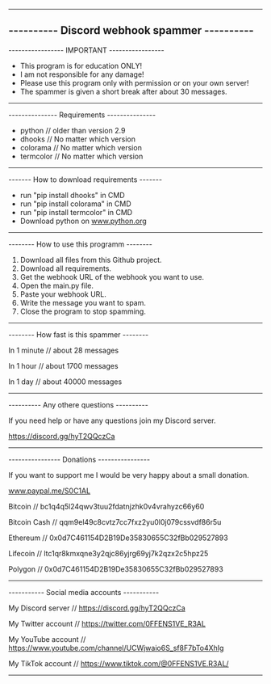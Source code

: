 ---------------------------------------------
---------- Discord webhook spammer ----------
---------------------------------------------


----------------- IMPORTANT -----------------

- This program is for education ONLY!
- I am not responsible for any damage!
- Please use this program only with permission or on your own server!
- The spammer is given a short break after about 30 messages.

---------------------------------------------
--------------- Requirements ---------------

- python // older than version 2.9
- dhooks // No matter which version
- colorama // No matter which version
- termcolor // No matter which version

-------------------------------------------
------- How to download requirements -------

- run "pip install dhooks" in CMD
- run "pip install colorama" in CMD
- run "pip install termcolor" in CMD
- Download python on www.python.org

-------------------------------------------
-------- How to use this programm --------

1. Download all files from this Github project.
2. Download all requirements.
3. Get the webhook URL of the webhook you want to use.
4. Open the main.py file.
5. Paste your webhook URL.
6. Write the message you want to spam.
7. Close the program to stop spamming.

------------------------------------------
-------- How fast is this spammer --------

In 1 minute // about 28 messages

In 1 hour // about 1700 messages

In 1 day // about 40000 messages

------------------------------------------
---------- Any othere questions ----------

If you need help or have any questions join my Discord server.

https://discord.gg/hyT2QQczCa

------------------------------------------
---------------- Donations ----------------

If you want to support me I would be very happy about a small donation.

www.paypal.me/S0C1AL

Bitcoin // bc1q4q5l24qwv3tuu2fdatnjzhk0v4vrahyzc66y60

Bitcoin Cash // qqm9el49c8cvtz7cc7fxz2yu0l0j079cssvdf86r5u

Ethereum // 0x0d7C461154D2B19De35830655C32fBb029527893

Lifecoin // ltc1qr8kmxqne3y2qjc86yjrg69yj7k2qzx2c5hpz25

Polygon // 0x0d7C461154D2B19De35830655C32fBb029527893

--------------------------------------------
----------- Social media accounts -----------

My Discord server // https://discord.gg/hyT2QQczCa

My Twitter account // https://twitter.com/0FFENS1VE_R3AL

My YouTube account // https://www.youtube.com/channel/UCWjwaio6S_sf8F7bTo4XhIg

My TikTok account // https://www.tiktok.com/@0FFENS1VE.R3AL/

---------------------------------------------
